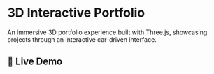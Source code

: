 # 3D Interactive Portfolio

An immersive 3D portfolio experience built with Three.js, showcasing projects through an interactive car-driven interface.

## 🚀 Live Demo

